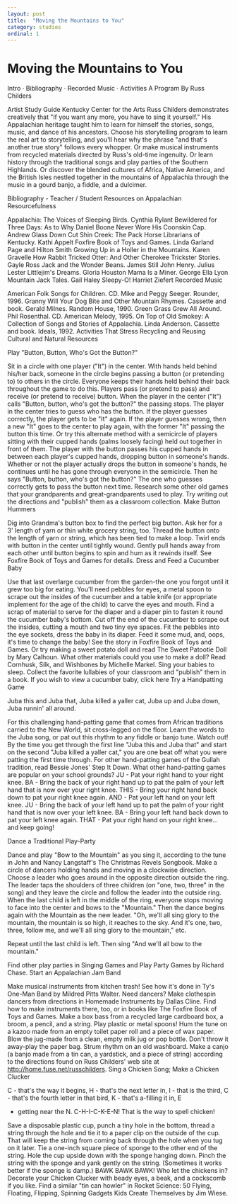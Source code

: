 ```yaml
---
layout: post
title:  "Moving the Mountains to You"
category: studies
ordinal: 1
---
```


# Moving the Mountains to You

Intro · Bibliography · Recorded Music · Activities
A Program By Russ Childers

Artist Study Guide Kentucky Center for the Arts Russ Childers demonstrates
creatively that "if you want any more, you have to sing it yourself." His
Appalachian heritage taught him to learn for himself the stories, songs, music,
and dance of his ancestors. Choose his storytelling program to learn the real
art to storytelling, and you'll hear why the phrase "and that's another true
story" follows every whopper. Or make musical instruments from recycled
materials directed by Russ's old-time ingenuity. Or learn history through the
traditional songs and play parties of the Southern Highlands. Or discover the
blended cultures of Africa, Native America, and the British Isles nestled
together in the mountains of Appalachia through the music in a gourd banjo, a
fiddle, and a dulcimer.

Bibliography - Teacher / Student Resources on Appalachian Resourcefulness

Appalachia: The Voices of Sleeping Birds. Cynthia Rylant Bewildered for Three
Days: As to Why Daniel Boone Never Wore His Coonskin Cap. Andrew Glass Down Cut
Shin Creek: The Pack Horse Librarians of Kentucky. Kathi Appelt Foxfire Book of
Toys and Games. Linda Garland Page and Hilton Smith Growing Up in a Holler in
the Mountains. Karen Gravelle How Rabbit Tricked Otter: And Other Cherokee
Trickster Stories. Gayle Ross Jack and the Wonder Beans. James Still John Henry.
Julius Lester Littlejim's Dreams. Gloria Houston Mama Is a Miner. George Ella
Lyon Mountain Jack Tales. Gail Haley Sleepy-O! Harriet Ziefert Recorded Music

American Folk Songs for Children. CD. Mike and Peggy Seeger. Rounder, 1996.
Granny Will Your Dog Bite and Other Mountain Rhymes. Cassette and book. Gerald
Milnes. Random House, 1990. Green Grass Grew All Around. Phil Rosenthal. CD.
American Melody, 1995. On Top of Old Smokey: A Collection of Songs and Stories
of Appalachia. Linda Anderson. Cassette and book. Ideals, 1992. Activities That
Stress Recycling and Reusing Cultural and Natural Resources

Play "Button, Button, Who's Got the Button?"

Sit in a circle with one player ("It") in the center. With hands held behind
his/her back, someone in the circle begins passing a button (or pretending to)
to others in the circle. Everyone keeps their hands held behind their back
throughout the game to do this. Players pass (or pretend to pass) and receive
(or pretend to receive) button. When the player in the center ("It") calls
"Button, button, who's got the button?" the passing stops. The player in the
center tries to guess who has the button. If the player guesses correctly, the
player gets to be "It" again. If the player guesses wrong, then a new "It" goes
to the center to play again, with the former "It" passing the button this time.
Or try this alternate method with a semicircle of players sitting with their
cupped hands (palms loosely facing) held out together in front of them. The
player with the button passes his cupped hands in between each player's cupped
hands, dropping button in someone's hands. Whether or not the player actually
drops the button in someone's hands, he continues until he has gone through
everyone in the semicircle. Then he says "Button, button, who's got the button?"
The one who guesses correctly gets to pass the button next time. Research some
other old games that your grandparents and great-grandparents used to play. Try
writing out the directions and "publish" them as a classroom collection. Make
Button Hummers

Dig into Grandma's button box to find the perfect big button. Ask her for a 3'
length of yarn or thin white grocery string, too. Thread the button onto the
length of yarn or string, which has been tied to make a loop. Twirl ends with
button in the center until tightly wound. Gently pull hands away from each other
until button begins to spin and hum as it rewinds itself. See Foxfire Book of
Toys and Games for details. Dress and Feed a Cucumber Baby

Use that last overlarge cucumber from the garden-the one you forgot until it
grew too big for eating. You'll need pebbles for eyes, a metal spoon to scrape
out the insides of the cucumber and a table knife (or appropriate implement for
the age of the child) to carve the eyes and mouth. Find a scrap of material to
serve for the diaper and a diaper pin to fasten it round the cucumber baby's
bottom. Cut off the end of the cucumber to scrape out the insides, cutting a
mouth and two tiny eye spaces. Fit the pebbles into the eye sockets, dress the
baby in its diaper. Feed it some mud, and, oops, it's time to change the baby!
See the story in Foxfire Book of Toys and Games. Or try making a sweet potato
doll and read The Sweet Patootie Doll by Mary Calhoun. What other materials
could you use to make a doll? Read Cornhusk, Silk, and Wishbones by Michelle
Markel. Sing your babies to sleep. Collect the favorite lullabies of your
classroom and "publish" them in a book. If you wish to view a cucumber baby,
click here Try a Handpatting Game

Juba this and Juba that, Juba killed a yaller cat, Juba up and Juba down, Juba
runnin' all around.

For this challenging hand-patting game that comes from African traditions
carried to the New World, sit cross-legged on the floor. Learn the words to the
Juba song, or pat out this rhythm to any fiddle or banjo tune. Watch out! By the
time you get through the first line "Juba this and Juba that" and start on the
second "Juba killed a yaller cat," you are one beat off what you were patting
the first time through. For other hand-patting games of the Gullah tradition,
read Bessie Jones' Step It Down. What other hand-patting games are popular on
your school grounds? JU - Pat your right hand to your right knee. BA - Bring the
back of your right hand up to pat the palm of your left hand that is now over
your right knee. THIS - Bring your right hand back down to pat your right knee
again. AND - Pat your left hand on your left knee. JU - Bring the back of your
left hand up to pat the palm of your right hand that is now over your left knee.
BA - Bring your left hand back down to pat your left knee again. THAT - Pat your
right hand on your right knee... and keep going!

Dance a Traditional Play-Party

Dance and play "Bow to the Mountain" as you sing it, according to the tune in
John and Nancy Langstaff's The Christmas Revels Songbook. Make a circle of
dancers holding hands and moving in a clockwise direction. Choose a leader who
goes around in the opposite direction outside the ring. The leader taps the
shoulders of three children (on "one, two, three" in the song) and they leave
the circle and follow the leader into the outside ring. When the last child is
left in the middle of the ring, everyone stops moving to face into the center
and bows to the "Mountain." Then the dance begins again with the Mountain as the
new leader. "Oh, we'll all sing glory to the mountain, the mountain is so high,
it reaches to the sky. And it's one, two, three, follow me, and we'll all sing
glory to the mountain," etc.

Repeat until the last child is left. Then sing "And we'll all bow to the
mountain."

Find other play parties in Singing Games and Play Party Games by Richard Chase.
Start an Appalachian Jam Band

Make musical instruments from kitchen trash! See how it's done in Ty's One-Man
Band by Mildred Pitts Walter. Need dancers? Make clothespin dancers from
directions in Homemade Instruments by Dallas Cline. Find how to make instruments
there, too, or in books like The Foxfire Book of Toys and Games. Make a box bass
from a recycled large cardboard box, a broom, a pencil, and a string. Play
plastic or metal spoons! Hum the tune on a kazoo made from an empty toilet paper
roll and a piece of wax paper. Blow the jug-made from a clean, empty milk jug or
pop bottle. Don't throw it away-play the paper bag. Strum rhythm on an old
washboard. Make a canjo (a banjo made from a tin can, a yardstick, and a piece
of string) according to the directions found on Russ Childers' web site at
http://home.fuse.net/russchilders. Sing a Chicken Song; Make a Chicken Clucker

C - that's the way it begins, H - that's the next letter in, I - that is the
third, C - that's the fourth letter in that bird, K - that's a-filling it in, E
- getting near the N. C-H-I-C-K-E-N! That is the way to spell chicken!

Save a disposable plastic cup, punch a tiny hole in the bottom, thread a string
through the hole and tie it to a paper clip on the outside of the cup. That will
keep the string from coming back through the hole when you tug on it later. Tie
a one-inch square piece of sponge to the other end of the string. Hole the cup
upside down with the sponge hanging down. Pinch the string with the sponge and
yank gently on the string. (Sometimes it works better if the sponge is damp.)
BAWK BAWK BAWK! Who let the chickens in? Decorate your Chicken Clucker with
beady eyes, a beak, and a cockscomb if you like. Find a similar "tin can howler"
in Rocket Science: 50 Flying, Floating, Flipping, Spinning Gadgets Kids Create
Themselves by Jim Wiese.
